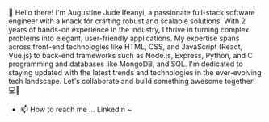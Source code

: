 👋 Hello there! I'm Augustine Jude Ifeanyi, a passionate full-stack software engineer with a knack for crafting robust and scalable solutions. With 2 years of hands-on experience in the industry, I thrive in turning complex problems into elegant, user-friendly applications. My expertise spans across front-end technologies like HTML, CSS, and JavaScript (React, Vue.js) to back-end frameworks such as Node.js, Express, Python, and C programming and databases like MongoDB, and SQL. I'm dedicated to staying updated with the latest trends and technologies in the ever-evolving tech landscape. Let's collaborate and build something awesome together! 💻🚀
- 📫 How to reach me ...
LinkedIn ~ 
